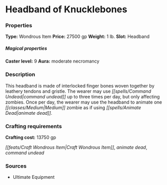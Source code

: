 ﻿---
Title: "Headband of Knucklebones"
Type: "Wondrous Item"
Price: "27500 gp"
Weight: "1 lb."
Slot: "Headband"
Caster level: "9"
Aura: "moderate necromancy"
Description: |
  "This headband is made of interlocked finger bones woven together by leathery tendons and gristle. The wearer may use _command undead_ up to three times per day, but only affecting zombies. Once per day, the wearer may use the headband to animate one Medium zombie as if using _animate dead_."
Crafting cost: "13750 gp"
Sources: "['Ultimate Equipment']"
---

# Headband of Knucklebones

### Properties

**Type:** Wondrous Item **Price:** 27500 gp **Weight:** 1 lb. **Slot:** Headband

##### Magical properties

**Caster level:** 9 **Aura:** moderate necromancy

### Description

This headband is made of interlocked finger bones woven together by leathery tendons and gristle. The wearer may use _[[spells/Command Undead|command undead]]_ up to three times per day, but only affecting zombies. Once per day, the wearer may use the headband to animate one _[[classes/Medium|Medium]]_ zombie as if using _[[spells/Animate Dead|animate dead]]_.

### Crafting requirements

**Crafting cost:** 13750 gp

_[[feats/Craft Wondrous Item|Craft Wondrous Item]]_, _animate dead_, _command undead_

### Sources

* Ultimate Equipment
